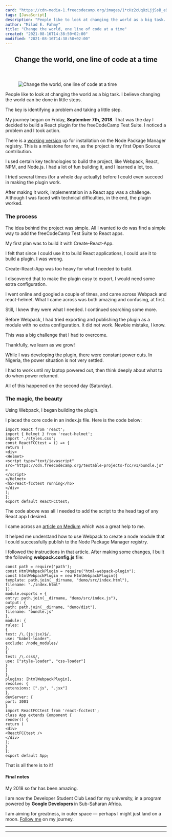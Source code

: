 ```yaml
---
card: "https://cdn-media-1.freecodecamp.org/images/1*cHz2cUq8zLjjSsB_e9vexw.jpeg"
tags: [JavaScript]
description: "People like to look at changing the world as a big task. I be"
author: "Milad E. Fahmy"
title: "Change the world, one line of code at a time"
created: "2021-08-16T14:38:50+02:00"
modified: "2021-08-16T14:38:50+02:00"
---
```

<div class="site-wrapper">
<main id="site-main" class="site-main outer">
<div class="inner">
<article class="post-full post tag-javascript tag-life-lessons tag-inspiration tag-tech tag-coding ">
<header class="post-full-header">
<h1 class="post-full-title">Change the world, one line of code at a time</h1>
</header>
<figure class="post-full-image">
<picture>
<source media="(max-width: 700px)" sizes="1px" srcset="data:image/gif;base64,R0lGODlhAQABAIAAAAAAAP///yH5BAEAAAAALAAAAAABAAEAAAIBRAA7 1w">
<source media="(min-width: 701px)" sizes="(max-width: 800px) 400px,
(max-width: 1170px) 700px,
1400px" srcset="https://cdn-media-1.freecodecamp.org/images/1*cHz2cUq8zLjjSsB_e9vexw.jpeg 300w,
https://cdn-media-1.freecodecamp.org/images/1*cHz2cUq8zLjjSsB_e9vexw.jpeg 600w,
https://cdn-media-1.freecodecamp.org/images/1*cHz2cUq8zLjjSsB_e9vexw.jpeg 1000w,
https://cdn-media-1.freecodecamp.org/images/1*cHz2cUq8zLjjSsB_e9vexw.jpeg 2000w">
<img onerror="this.style.display='none'" src="https://cdn-media-1.freecodecamp.org/images/1*cHz2cUq8zLjjSsB_e9vexw.jpeg" alt="Change the world, one line of code at a time">
</picture>
</figure>
<section class="post-full-content">
<div class="post-content">
<p>People like to look at changing the world as a big task. I believe changing the world can be done in little steps.</p><p>The key is identifying a problem and taking a little step.</p><p>My journey began on Friday, <strong>September 7th, 2018</strong>. That was the day I decided to build a React plugin for the freeCodeCamp Test Suite. I noticed a problem and I took action.</p><p>There is a <a href="https://www.npmjs.com/package/react-fcctest" rel="noopener">working version</a> up for installation on the Node Package Manager registry. This is a milestone for me, as the project is my first Open Source contribution.</p><p>I used certain key technologies to build the project, like Webpack, React, NPM, and Node.js. I had a lot of fun building it, and I learned a lot, too.</p><p>I tried several times (for a whole day actually) before I could even succeed in making the plugin work.</p><p>After making it work, implementation in a React app was a challenge. Although I was faced with technical difficulties, in the end, the plugin worked.</p><h3 id="the-process">The process</h3><p>The idea behind the project was simple. All I wanted to do was find a simple way to add the freeCodeCamp Test Suite to React apps.</p><p>My first plan was to build it with Create-React-App.</p><p>I felt that since I could use it to build React applications, I could use it to build a plugin. I was wrong.</p><p>Create-React-App was too heavy for what I needed to build.</p><p>I discovered that to make the plugin easy to export, I would need some extra configuration.</p><p>I went online and googled a couple of times, and came across Webpack and react-helmet. What I came across was both amazing and confusing, at first.</p><p>Still, I knew they were what I needed. I continued searching some more.</p><p>Before Webpack, I had tried exporting and publishing the plugin as a module with no extra configuration. It did not work. Newbie mistake, I know.</p><p>This was a big challenge that I had to overcome.</p><p>Thankfully, we learn as we grow!</p><p>While I was developing the plugin, there were constant power cuts. In Nigeria, the power situation is not very settled.</p><p>I had to work until my laptop powered out, then think deeply about what to do when power returned.</p><p>All of this happened on the second day (Saturday).</p><h3 id="the-magic-the-beauty">The magic, the beauty</h3><p>Using Webpack, I began building the plugin.</p><p>I placed the core code in an index.js file. Here is the code below:</p><pre><code class="language-js">import React from 'react';
import { Helmet } from 'react-helmet';
import './styles.css';
const ReactFCCtest = () =&gt; {
return (
&lt;div&gt;
&lt;Helmet&gt;
&lt;script type="text/javascript"
src="https://cdn.freecodecamp.org/testable-projects-fcc/v1/bundle.js" &gt;
&lt;/script&gt;
&lt;/Helmet&gt;
&lt;h5&gt;react-fcctest running&lt;/h5&gt;
&lt;/div&gt;
);
};
export default ReactFCCtest;</code></pre><p>The code above was all I needed to add the script to the head tag of any React app I desired.</p><p>I came across an <a href="https://medium.com/dailyjs/building-a-react-component-with-webpack-publish-to-npm-deploy-to-github-guide-6927f60b3220" rel="noopener">article on Medium</a> which was a great help to me.</p><p>It helped me understand how to use Webpack to create a node module that I could successfully publish to the Node Package Manager registry.</p><p>I followed the instructions in that article. After making some changes, I built the following <strong>webpack.config.js</strong> file:</p><pre><code class="language-js">const path = require('path');
const HtmlWebpackPlugin = require("html-webpack-plugin");
const htmlWebpackPlugin = new HtmlWebpackPlugin({
template: path.join(__dirname, "demo/src/index.html"),
filename: "./index.html"
});
module.exports = {
entry: path.join(__dirname, "demo/src/index.js"),
output: {
path: path.join(__dirname, "demo/dist"),
filename: "bundle.js"
},
module: {
rules: [
{
test: /\.(js|jsx)$/,
use: "babel-loader",
exclude: /node_modules/
},
{
test: /\.css$/,
use: ["style-loader", "css-loader"]
}
]
},
plugins: [htmlWebpackPlugin],
resolve: {
extensions: [".js", ".jsx"]
},
devServer: {
port: 3001
}
import ReactFCCtest from 'react-fcctest';
class App extends Component {
render() {
return (
&lt;div&gt;
&lt;ReactFCCtest /&gt;
&lt;/div&gt;
);
}
};
export default App;</code></pre><p>That is all there is to it!</p><h4 id="final-notes">Final notes</h4><p>My 2018 so far has been amazing.</p><p>I am now the Developer Student Club Lead for my university, in a program powered by <strong>Google Developers </strong>in Sub-Saharan Africa.</p><p>I am aiming for greatness, in outer space — perhaps I might just land on a moon. <a href="https://twitter.com/Usheninte" rel="noopener">Follow me</a> on my journey.</p>
</div>
<hr>
<hr>
</section>
</article>
</div>
</main>
</div>
<!-- Google Tag Manager (noscript) -->
<!-- End Google Tag Manager (noscript) -->

